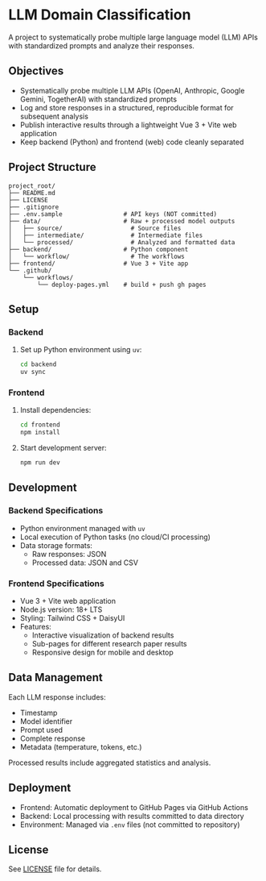 # LLM Domain Classification

A project to systematically probe multiple large language model (LLM) APIs with standardized prompts and analyze their responses.

## Objectives

- Systematically probe multiple LLM APIs (OpenAI, Anthropic, Google Gemini, TogetherAI) with standardized prompts
- Log and store responses in a structured, reproducible format for subsequent analysis
- Publish interactive results through a lightweight Vue 3 + Vite web application
- Keep backend (Python) and frontend (web) code cleanly separated

## Project Structure

```
project_root/
├── README.md
├── LICENSE
├── .gitignore
├── .env.sample                 # API keys (NOT committed)
├── data/                       # Raw + processed model outputs
│   ├── source/                   # Source files
│   ├── intermediate/             # Intermediate files
│   └── processed/                # Analyzed and formatted data
├── backend/                    # Python component
│   └── workflow/                 # The workflows
├── frontend/                   # Vue 3 + Vite app
└── .github/
    └── workflows/
        └── deploy-pages.yml    # build + push gh pages
```

## Setup

### Backend

1. Set up Python environment using `uv`:
   ```bash
   cd backend
   uv sync
   ```


### Frontend

1. Install dependencies:
   ```bash
   cd frontend
   npm install
   ```

2. Start development server:
   ```bash
   npm run dev
   ```

## Development

### Backend Specifications
- Python environment managed with `uv`
- Local execution of Python tasks (no cloud/CI processing)
- Data storage formats:
  - Raw responses: JSON
  - Processed data: JSON and CSV

### Frontend Specifications
- Vue 3 + Vite web application
- Node.js version: 18+ LTS
- Styling: Tailwind CSS + DaisyUI
- Features:
  - Interactive visualization of backend results
  - Sub-pages for different research paper results
  - Responsive design for mobile and desktop

## Data Management

Each LLM response includes:
- Timestamp
- Model identifier
- Prompt used
- Complete response
- Metadata (temperature, tokens, etc.)

Processed results include aggregated statistics and analysis.

## Deployment

- Frontend: Automatic deployment to GitHub Pages via GitHub Actions
- Backend: Local processing with results committed to data directory
- Environment: Managed via `.env` files (not committed to repository)

## License

See [LICENSE](LICENSE) file for details.
